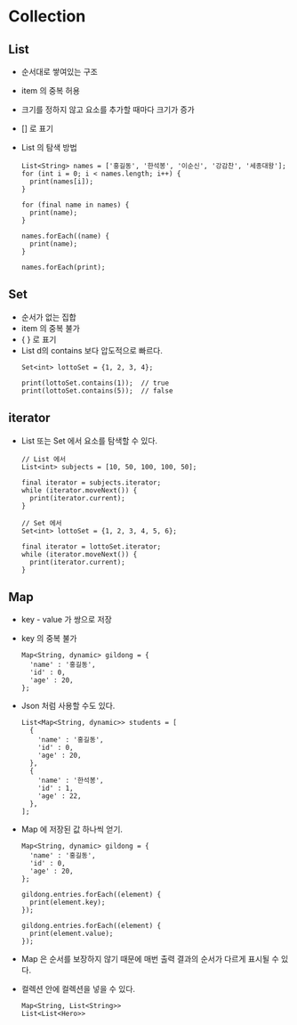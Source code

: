 # Collection
## List
- 순서대로 쌓여있는 구조
- item 의 중복 허용
- 크기를 정하지 않고 요소를 추가할 때마다 크기가 증가
- \[\] 로 표기
- List 의 탐색 방법
  
  ```
  List<String> names = ['홍길동', '한석봉', '이순신', '강감찬', '세종대왕'];
  for (int i = 0; i < names.length; i++) {
    print(names[i]);
  }

  for (final name in names) {
    print(name);
  }

  names.forEach((name) {
    print(name);
  }

  names.forEach(print);
  ```  
## Set
- 순서가 없는 집합
- item 의 중복 불가
- \{ \} 로 표기
- List d의 contains 보다 압도적으로 빠르다.
  ```
  Set<int> lottoSet = {1, 2, 3, 4};

  print(lottoSet.contains(1));  // true
  print(lottoSet.contains(5));  // false
  ```

## iterator
- List 또는 Set 에서 요소를 탐색할 수 있다.
  
  ```
  // List 에서
  List<int> subjects = [10, 50, 100, 100, 50];
  
  final iterator = subjects.iterator;
  while (iterator.moveNext()) {
    print(iterator.current);
  }

  // Set 에서
  Set<int> lottoSet = {1, 2, 3, 4, 5, 6};

  final iterator = lottoSet.iterator;
  while (iterator.moveNext()) {
    print(iterator.current);
  }  
  ```

## Map
- key - value 가 쌍으로 저장
- key 의 중복 불가
  
  ```
  Map<String, dynamic> gildong = {
    'name' : '홍길동',
    'id' : 0,
    'age' : 20,
  };
  ```

- Json 처럼 사용할 수도 있다.
  
  ```
  List<Map<String, dynamic>> students = [
    {
      'name' : '홍길동',
      'id' : 0,
      'age' : 20,
    },
    {
      'name' : '한석봉',
      'id' : 1,
      'age' : 22,
    },
  ];
  ```

- Map 에 저장된 값 하나씩 얻기.

  ```
  Map<String, dynamic> gildong = {
    'name' : '홍길동',
    'id' : 0,
    'age' : 20,
  };

  gildong.entries.forEach((element) {
    print(element.key);
  });

  gildong.entries.forEach((element) {
    print(element.value);
  });
  ```

- Map 은 순서를 보장하지 않기 때문에 매번 출력 결과의 순서가 다르게 표시될 수 있다.
- 컬렉션 안에 컬렉션을 넣을 수 있다.
  
  ```
  Map<String, List<String>>
  List<List<Hero>>
  ```
